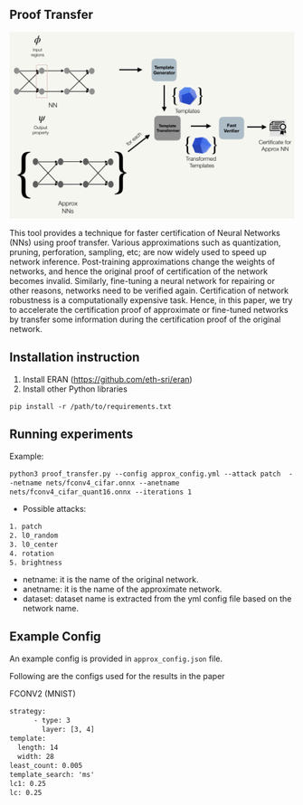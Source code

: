 
Proof Transfer
--------------------

![High Level](overview.png)

This tool provides a technique for faster certification of Neural Networks (NNs) using proof transfer. Various approximations such as quantization, pruning, perforation, sampling, etc; are now widely used to speed up network inference. Post-training approximations change the weights of networks, and hence the original proof of certification of the network becomes invalid. Similarly, fine-tuning a neural network for repairing or other reasons, networks need to be verified again. Certification of network robustness is a computationally expensive task. Hence, in this paper, we try to accelerate the certification proof of approximate or fine-tuned networks by transfer some information during the certification proof of the original network.

Installation instruction
--------------------
1. Install ERAN (https://github.com/eth-sri/eran) 
2. Install other Python libraries
```
pip install -r /path/to/requirements.txt
```

Running experiments
--------------------
Example:
```
python3 proof_transfer.py --config approx_config.yml --attack patch  --netname nets/fconv4_cifar.onnx --anetname nets/fconv4_cifar_quant16.onnx --iterations 1
```

* Possible attacks:
```
1. patch
2. l0_random
3. l0_center
4. rotation
5. brightness
```
* netname: it is the name of the original network. 
* anetname: it is the name of the approximate network.
* dataset: dataset name is extracted from the yml config file based on the network name. 


Example Config
--------------------
An example config is provided in `approx_config.json` file. 

Following are the configs used for the results in the paper

FCONV2 (MNIST)
```
strategy:
      - type: 3
        layer: [3, 4]
template:
  length: 14
  width: 28
least_count: 0.005
template_search: 'ms'
lc1: 0.25
lc: 0.25
```


